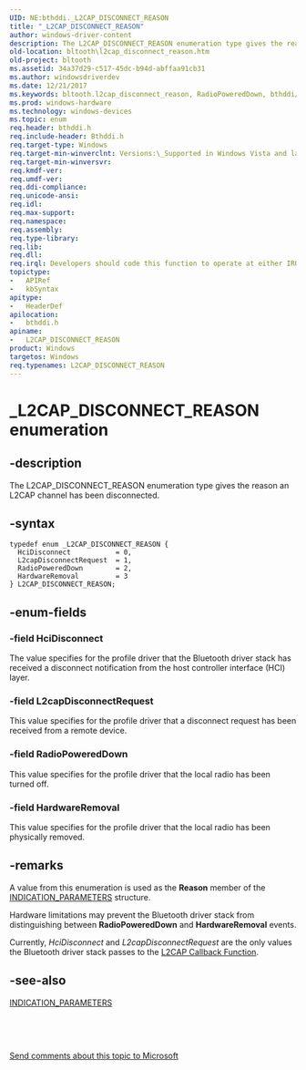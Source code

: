 ```yaml
---
UID: NE:bthddi._L2CAP_DISCONNECT_REASON
title: "_L2CAP_DISCONNECT_REASON"
author: windows-driver-content
description: The L2CAP_DISCONNECT_REASON enumeration type gives the reason an L2CAP channel has been disconnected.
old-location: bltooth\l2cap_disconnect_reason.htm
old-project: bltooth
ms.assetid: 34a37d29-c517-45dc-b94d-abffaa91cb31
ms.author: windowsdriverdev
ms.date: 12/21/2017
ms.keywords: bltooth.l2cap_disconnect_reason, RadioPoweredDown, bthddi/L2capDisconnectRequest, HardwareRemoval, bth_enums_b465d42e-515c-49b9-8d6c-0d576853a41b.xml, bthddi/L2CAP_DISCONNECT_REASON, L2capDisconnectRequest, L2CAP_DISCONNECT_REASON, bthddi/RadioPoweredDown, _L2CAP_DISCONNECT_REASON, bthddi/HardwareRemoval, bthddi/HciDisconnect, L2CAP_DISCONNECT_REASON enumeration [Bluetooth Devices], HciDisconnect
ms.prod: windows-hardware
ms.technology: windows-devices
ms.topic: enum
req.header: bthddi.h
req.include-header: Bthddi.h
req.target-type: Windows
req.target-min-winverclnt: Versions:\_Supported in Windows Vista and later versions of Windows.
req.target-min-winversvr: 
req.kmdf-ver: 
req.umdf-ver: 
req.ddi-compliance: 
req.unicode-ansi: 
req.idl: 
req.max-support: 
req.namespace: 
req.assembly: 
req.type-library: 
req.lib: 
req.dll: 
req.irql: Developers should code this function to operate at either IRQL = DISPATCH_LEVEL (if the callback   function does not access paged memory), or IRQL = PASSIVE_LEVEL (if the callback function must access   paged memory)
topictype:
-	APIRef
-	kbSyntax
apitype:
-	HeaderDef
apilocation:
-	bthddi.h
apiname:
-	L2CAP_DISCONNECT_REASON
product: Windows
targetos: Windows
req.typenames: L2CAP_DISCONNECT_REASON
---
```


# _L2CAP_DISCONNECT_REASON enumeration


## -description


The L2CAP_DISCONNECT_REASON enumeration type gives the reason an L2CAP channel has been
  disconnected.


## -syntax


````
typedef enum _L2CAP_DISCONNECT_REASON { 
  HciDisconnect           = 0,
  L2capDisconnectRequest  = 1,
  RadioPoweredDown        = 2,
  HardwareRemoval         = 3
} L2CAP_DISCONNECT_REASON;
````


## -enum-fields




### -field HciDisconnect

The value specifies for the profile driver that the Bluetooth driver stack has received a
     disconnect notification from the host controller interface (HCI) layer.


### -field L2capDisconnectRequest

This value specifies for the profile driver that a disconnect request has been received from a
     remote device.


### -field RadioPoweredDown

This value specifies for the profile driver that the local radio has been turned off.


### -field HardwareRemoval

This value specifies for the profile driver that the local radio has been physically
     removed.


## -remarks


A value from this enumeration is used as the 
    <b>Reason</b> member of the 
    <a href="..\bthddi\ns-bthddi-_indication_parameters.md">INDICATION_PARAMETERS</a> structure.

Hardware limitations may prevent the Bluetooth driver stack from distinguishing between 
    <b>RadioPoweredDown</b> and 
    <b>HardwareRemoval</b> events.

Currently, 
    <i>HciDisconnect</i> and 
    <i>L2capDisconnectRequest</i> are the only values the Bluetooth driver stack passes to the 
    <a href="..\bthddi\nc-bthddi-pfnbthport_indication_callback.md">L2CAP Callback Function</a>.



## -see-also

<a href="..\bthddi\ns-bthddi-_indication_parameters.md">INDICATION_PARAMETERS</a>

 

 

<a href="mailto:wsddocfb@microsoft.com?subject=Documentation%20feedback [bltooth\bltooth]:%20L2CAP_DISCONNECT_REASON enumeration%20 RELEASE:%20(12/21/2017)&amp;body=%0A%0APRIVACY STATEMENT%0A%0AWe use your feedback to improve the documentation. We don't use your email address for any other purpose, and we'll remove your email address from our system after the issue that you're reporting is fixed. While we're working to fix this issue, we might send you an email message to ask for more info. Later, we might also send you an email message to let you know that we've addressed your feedback.%0A%0AFor more info about Microsoft's privacy policy, see http://privacy.microsoft.com/en-us/default.aspx." title="Send comments about this topic to Microsoft">Send comments about this topic to Microsoft</a>

